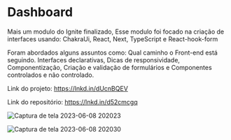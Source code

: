 # Dashboard

Mais um modulo do Ignite finalizado,
Esse modulo foi focado na criação de interfaces usando:
ChakraUi, React, Next, TypeScript e React-hook-form

Foram abordados alguns assuntos como:
Qual caminho o Front-end está seguindo.
Interfaces declarativas,
Dicas de responsividade,
Componentização,
Criação e validação de formulários e
Componentes controlados e não controlado.

Link do projeto: https://lnkd.in/dUcnBQEV

Link do repositório: https://lnkd.in/d52cmcgq


![Captura de tela 2023-06-08 202023](https://github.com/RyanHenriqueBelfort/dashboard/assets/70604408/82d2ebfe-a935-4631-ba95-34d8b593bc5c)


![Captura de tela 2023-06-08 202030](https://github.com/RyanHenriqueBelfort/dashboard/assets/70604408/8966efdd-3ee5-41b7-b704-0514c2d4a6e6)
